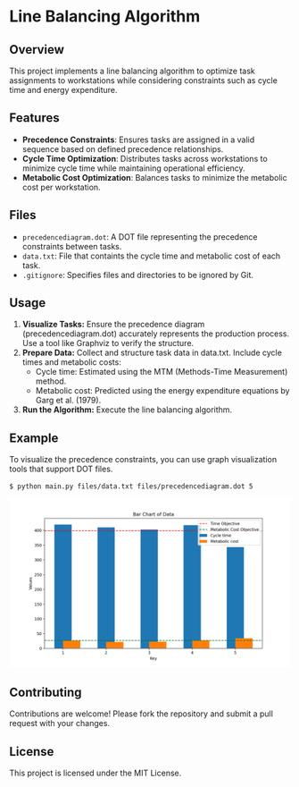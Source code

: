 # Line Balancing Algorithm

## Overview

This project implements a line balancing algorithm to optimize task assignments to workstations while considering constraints such as cycle time and energy expenditure.

## Features

- **Precedence Constraints**: Ensures tasks are assigned in a valid sequence based on defined precedence relationships.
- **Cycle Time Optimization**: Distributes tasks across workstations to minimize cycle time while maintaining operational efficiency.
- **Metabolic Cost Optimization**: Balances tasks to minimize the metabolic cost per workstation.

## Files

- `precedencediagram.dot`: A DOT file representing the precedence constraints between tasks.
- `data.txt`: File that containts the cycle time and metabolic cost of each task. 
- `.gitignore`: Specifies files and directories to be ignored by Git.

## Usage

1. **Visualize Tasks:** Ensure the precedence diagram (precedencediagram.dot) accurately represents the production process. Use a tool like Graphviz to verify the structure.
2. **Prepare Data:** Collect and structure task data in data.txt. Include cycle times and metabolic costs:
   - Cycle time: Estimated using the MTM (Methods-Time Measurement) method.
   - Metabolic cost: Predicted using the energy expenditure equations by Garg et al. (1979).
3. **Run the Algorithm:** Execute the line balancing algorithm.

## Example

To visualize the precedence constraints, you can use graph visualization tools that support DOT files.

```
$ python main.py files/data.txt files/precedencediagram.dot 5
```

![Example for 5 operators.](figs/plot_for_5_operators.png) 

## Contributing

Contributions are welcome! Please fork the repository and submit a pull request with your changes.

## License

This project is licensed under the MIT License.
